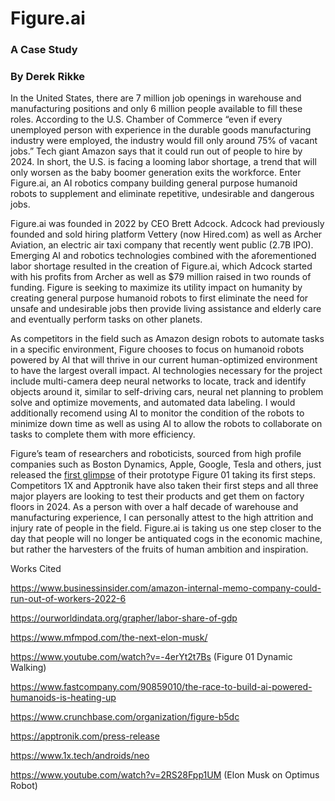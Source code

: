 # Figure.ai

### A Case Study 
### By Derek Rikke

In the United States, there are 7 million job openings in warehouse and manufacturing positions and only 6 million people available to fill these roles. According to the U.S. Chamber of Commerce “even if every unemployed person with experience in the durable goods manufacturing industry were employed, the industry would fill only around 75% of vacant jobs.” Tech giant Amazon says that it could run out of people to hire by 2024. In short, the U.S. is facing a looming labor shortage, a trend that will only worsen as the baby boomer generation exits the workforce. Enter Figure.ai, an AI robotics company building general purpose humanoid robots to supplement and eliminate repetitive, undesirable and dangerous jobs.

Figure.ai was founded in 2022 by CEO Brett Adcock. Adcock had previously founded and sold hiring platform Vettery (now Hired.com) as well as Archer Aviation, an electric air taxi company that recently went public (2.7B IPO). Emerging AI and robotics technologies combined with the aforementioned labor shortage resulted in the creation of Figure.ai, which Adcock started with his profits from Archer as well as $79 million raised in two rounds of funding. Figure is seeking to maximize its utility impact on humanity by creating general purpose humanoid robots to first eliminate the need for unsafe and undesirable jobs then provide living assistance and elderly care and eventually perform tasks on other planets.

As competitors in the field such as Amazon design robots to automate tasks in a specific environment, Figure chooses to focus on humanoid robots powered by AI that will thrive in our current human-optimized environment to have the largest overall impact. AI technologies necessary for the project include multi-camera deep neural networks to locate, track and identify objects around it, similar to self-driving cars, neural net planning to problem solve and optimize movements, and automated data labeling. I would additionally recomend using AI to monitor the condition of the robots to minimize down time as well as using AI to allow the robots to collaborate on tasks to complete them with more efficiency.

Figure’s team of researchers and roboticists, sourced from high profile companies such as Boston Dynamics, Apple, Google, Tesla and others, just released the [first glimpse](https://www.youtube.com/watch?v=-4erYt2t7Bs) of their prototype Figure 01 taking its first steps. Competitors 1X and Apptronik have also taken their first steps and all three major players are looking to test their products and get them on factory floors in 2024. As a person with over a half decade of warehouse and manufacturing experience, I can personally attest to the high attrition and injury rate of people in the field. Figure.ai is taking us one step closer to the day that people will no longer be antiquated cogs in the economic machine, but rather the harvesters of the fruits of human ambition and inspiration.

Works Cited

https://www.businessinsider.com/amazon-internal-memo-company-could-run-out-of-workers-2022-6

https://ourworldindata.org/grapher/labor-share-of-gdp

https://www.mfmpod.com/the-next-elon-musk/

https://www.youtube.com/watch?v=-4erYt2t7Bs (Figure 01 Dynamic Walking)

https://www.fastcompany.com/90859010/the-race-to-build-ai-powered-humanoids-is-heating-up

https://www.crunchbase.com/organization/figure-b5dc

https://apptronik.com/press-release

https://www.1x.tech/androids/neo

https://www.youtube.com/watch?v=2RS28Fpp1UM (Elon Musk on Optimus Robot)










